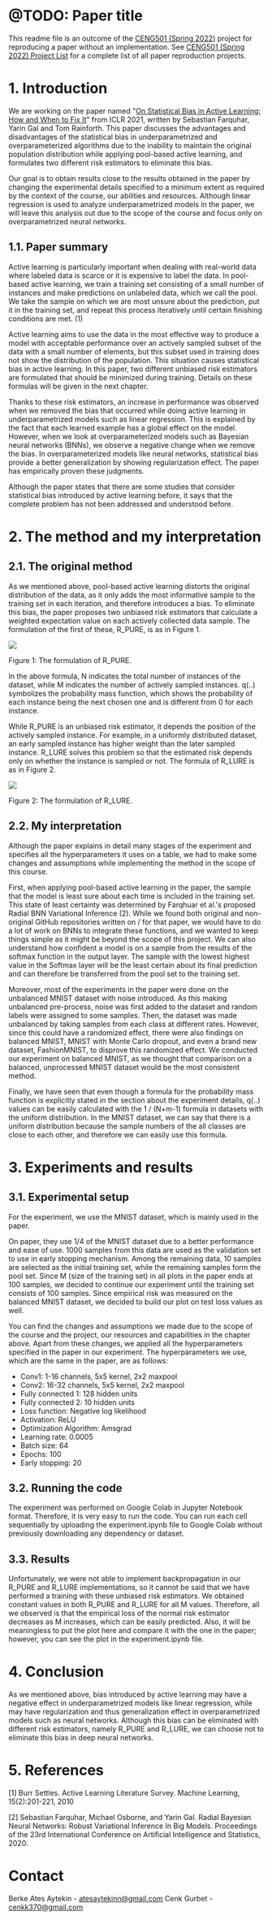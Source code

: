 # @TODO: Paper title

This readme file is an outcome of the [CENG501 (Spring 2022)](https://ceng.metu.edu.tr/~skalkan/DL/) project for reproducing a paper without an implementation. See [CENG501 (Spring 2022) Project List](https://github.com/CENG501-Projects/CENG501-Spring2022) for a complete list of all paper reproduction projects.

# 1. Introduction

We are working on the paper named "[On Statistical Bias in Active Learning: How and When to Fix It](https://arxiv.org/abs/2101.11665)" from ICLR 2021, written by Sebastian Farquhar, Yarin Gal and Tom Rainforth. This paper discusses the advantages and disadvantages of the statistical bias in underparametrized and overparameterized algorithms due to the inability to maintain the original population distribution while applying pool-based active learning, and formulates two different risk estimators to eliminate this bias.

Our goal is to obtain results close to the results obtained in the paper by changing the experimental details specified to a minimum extent as required by the context of the course, our abilities and resources. Although linear regression is used to analyze underparametrized models in the paper, we will leave this analysis out due to the scope of the course and focus only on overparametrized neural networks.


## 1.1. Paper summary

Active learning is particularly important when dealing with real-world data where labeled data is scarce or it is expensive to label the data. In pool-based active learning, we train a training set consisting of a small number of instances and make predictions on unlabeled data, which we call the pool. We take the sample on which we are most unsure about the prediction, put it in the training set, and repeat this process iteratively until certain finishing conditions are met. (1)

Active learning aims to use the data in the most effective way to produce a model with acceptable performance over an actively sampled subset of the data with a small number of elements, but this subset used in training does not show the distribution of the population. This situation causes statistical bias in active learning. In this paper, two different unbiased risk estimators are formulated that should be minimized during training. Details on these formulas will be given in the next chapter.

Thanks to these risk estimators, an increase in performance was observed when we removed the bias that occurred while doing active learning in underparametrized models such as linear regression. This is explained by the fact that each learned example has a global effect on the model. However, when we look at overparameterized models such as Bayesian neural networks (BNNs), we observe a negative change when we remove the bias. In overparameterized models like neural networks, statistical bias provide a better generalization by showing regularization effect. The paper has empirically proven these judgments.

Although the paper states that there are some studies that consider statistical bias introduced by active learning before, it says that the complete problem has not been addressed and understood before.


# 2. The method and my interpretation


## 2.1. The original method

As we mentioned above, pool-based active learning distorts the original distribution of the data, as it only adds the most informative sample to the training set in each iteration, and therefore introduces a bias. To eliminate this bias, the paper proposes two unbiased risk estimators that calculate a weighted expectation value on each actively collected data sample. The formulation of the first of these, R_PURE, is as in Figure 1.

![](image_final1.jpeg)

Figure 1: The formulation of R_PURE.

In the above formula, N indicates the total number of instances of the dataset, while M indicates the number of actively sampled instances. q(..) symbolizes the probability mass function, which shows the probability of each instance being the next chosen one and is different from 0 for each instance.

While R_PURE is an unbiased risk estimator, it depends the position of the actively sampled instance. For example, in a uniformly distributed dataset, an early sampled instance has higher weight than the later sampled instance. R_LURE solves this problem so that the estimated risk depends only on whether the instance is sampled or not. The formula of R_LURE is as in Figure 2.

![](image_final2.jpeg)

Figure 2: The formulation of R_LURE.


## 2.2. My interpretation 

Although the paper explains in detail many stages of the experiment and specifies all the hyperparameters it uses on a table, we had to make some changes and assumptions while implementing the method in the scope of this course.

First, when applying pool-based active learning in the paper, the sample that the model is least sure about each time is included in the training set. This state of least certainty was determined by Farqhuar et al.'s proposed Radial BNN Variational Inference (2). While we found both original and non-original GitHub repositories written on / for that paper, we would have to do a lot of work on BNNs to integrate these functions, and we wanted to keep things simple as it might be beyond the scope of this project. We can also understand how confident a model is on a sample from the results of the softmax function in the output layer. The sample with the lowest highest value in the Softmax layer will be the least certain about its final prediction and can therefore be transferred from the pool set to the training set.

Moreover, most of the experiments in the paper were done on the unbalanced MNIST dataset with noise introduced. As this making unbalanced pre-process, noise was first added to the dataset and random labels were assigned to some samples. Then, the dataset was made unbalanced by taking samples from each class at different rates. However, since this could have a randomized effect, there were also findings on balanced MNIST, MNIST with Monte Carlo dropout, and even a brand new dataset, FashionMNIST, to disprove this randomized effect. We conducted our experiment on balanced MNIST, as we thought that comparison on a balanced, unprocessed MNIST dataset would be the most consistent method.

Finally, we have seen that even though a formula for the probability mass function is explicitly stated in the section about the experiment details, q(..) values can be easily calculated with the 1 / (N+m-1) formula in datasets with the uniform distribution. In the MNIST dataset, we can say that there is a uniform distribution because the sample numbers of the all classes are close to each other, and therefore we can easily use this formula.


# 3. Experiments and results

## 3.1. Experimental setup

For the experiment, we use the MNIST dataset, which is mainly used in the paper.

On paper, they use 1/4 of the MNIST dataset due to a better performance and ease of use. 1000 samples from this data are used as the validation set to use in early stopping mechanism. Among the remaining data, 10 samples are selected as the initial training set, while the remaining samples form the pool set. Since M (size of the training set) in all plots in the paper ends at 100 samples, we decided to continue our experiment until the training set consists of 100 samples. Since empirical risk was measured on the balanced MNIST dataset, we decided to build our plot on test loss values as well.

You can find the changes and assumptions we made due to the scope of the course and the project, our resources and capabilities in the chapter above. Apart from these changes, we applied all the hyperparameters specified in the paper in our experiment. The hyperparameters we use, which are the same in the paper, are as follows: 
- Conv1: 1-16 channels, 5x5 kernel, 2x2 maxpool
- Conv2: 16-32 channels, 5x5 kernel, 2x2 maxpool
- Fully connected 1: 128 hidden units
- Fully connected 2: 10 hidden units
- Loss function: Negative log likelihood
- Activation: ReLU
- Optimization Algorithm: Amsgrad
- Learning rate: 0.0005
- Batch size: 64
- Epochs: 100
- Early stopping: 20


## 3.2. Running the code

The experiment was performed on Google Colab in Jupyter Notebook format. Therefore, it is very easy to run the code. You can run each cell sequentially by uploading  the experiment.ipynb file to Google Colab without previously downloading any dependency or dataset.


## 3.3. Results

Unfortunately, we were not able to implement backpropagation in our R_PURE and R_LURE implementations, so it cannot be said that we have performed a training with these unbiased risk estimators. We obtained constant values in both R_PURE and R_LURE for all M values. Therefore, all we observed is that the empirical loss of the normal risk estimator decreases as M increases, which can be easily predicted. Also, it will be meaningless to put the plot here and compare it with the one in the paper; however, you can see the plot in the experiment.ipynb file.


# 4. Conclusion

As we mentioned above, bias introduced by active learning may have a negative effect in underparametrized models like linear regression, while may have regularization and thus generalization effect in overparametrized models such as neural networks. Although this bias can be eliminated with different risk estimators, namely R_PURE and R_LURE, we can choose not to eliminate this bias in deep neural networks.


# 5. References

[1] Burr Settles. Active Learning Literature Survey. Machine Learning, 15(2):201-221, 2010

[2] Sebastian Farquhar, Michael Osborne, and Yarin Gal. Radial Bayesian Neural Networks: Robust Variational Inference In Big Models. Proceedings of the 23rd International Conference on Artificial Intelligence and Statistics, 2020.


# Contact

Berke Ates Aytekin - atesaytekinn@gmail.com
Cenk Gurbet - cenkk370@gmail.com
